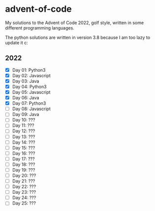 # advent-of-code

My solutions to the Advent of Code 2022, golf style, written in some different programming languages.

The python solutions are written in version 3.8 because I am too lazy to update it c:

## 2022

- [x] Day 01: Python3
- [x] Day 02: Javascript
- [x] Day 03: Java
- [x] Day 04: Python3
- [x] Day 05: Javascript
- [x] Day 06: Java
- [x] Day 07: Python3
- [ ] Day 08: Javascript
- [ ] Day 09: Java
- [ ] Day 10: ???
- [ ] Day 11: ???
- [ ] Day 12: ???
- [ ] Day 13: ???
- [ ] Day 14: ???
- [ ] Day 15: ???
- [ ] Day 16: ???
- [ ] Day 17: ???
- [ ] Day 18: ???
- [ ] Day 19: ???
- [ ] Day 20: ???
- [ ] Day 21: ???
- [ ] Day 22: ???
- [ ] Day 23: ???
- [ ] Day 24: ???
- [ ] Day 25: ???
